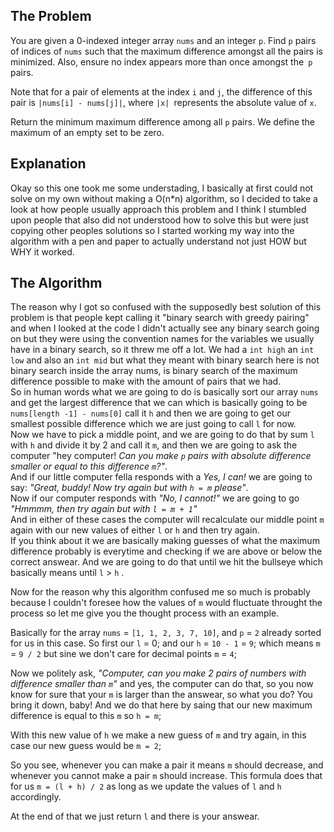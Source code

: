 
## The Problem

You are given a 0-indexed integer array `nums` and an integer `p`. Find `p` pairs of indices of `nums` such that the maximum difference amongst all the pairs is minimized. Also, ensure no index appears more than once amongst the` p` pairs.

Note that for a pair of elements at the index `i` and `j`, the difference of this pair is `|nums[i] - nums[j]|`, where `|x| `represents the absolute value of `x`.

Return the minimum maximum difference among all `p` pairs. We define the maximum of an empty set to be zero.

## Explanation

Okay so this one took me some understading, I basically at first could not solve on my own without making a O(n*n) algorithm, so I decided to take a look at how people usually approach this problem and I think I stumbled upon people that also did not understood how to solve this but were just copying other peoples solutions so I started working my way into the algorithm with a pen and paper to actually understand not just HOW but WHY it worked.

## The Algorithm

The reason why I got so confused with the supposedly best solution of this problem is that people kept calling it "binary search with greedy pairing" and when I looked at the code I didn't actually see any binary search going on but they were using the convention names for the variables we usually have in a binary search, so it threw me off a lot. We had a `int high` an `int low` and also an `int mid` but what they meant with binary search here is not binary search inside the array nums, is binary search of the maximum difference possible to make with the amount of pairs that we had.<br>
So in human words what we are going to do is basically sort our array `nums` and get the largest difference that we can which is basically going to be `nums[length -1] - nums[0]` call it `h` and then we are going to get our smallest possible difference which we are just going to call `l` for now. <br> 
Now we have to pick a middle point, and we are going to do that by sum `l` with `h` and divide it by 2 and call it `m`, and then we are going to ask the computer "hey computer! *Can you make `p` pairs with absolute difference smaller or equal to this difference `m`?"*. <br>
And if our little computer fella responds with a *Yes, I can!*  we are going to say: *"Great, buddy! Now try again but with `h = m` please"*. <br>
Now if our computer responds with *"No, I cannot!"* we are going to go *"Hmmmm, then try again but with `l = m + 1`"*<br>
And in either of these cases the computer will recalculate our middle point `m` again with our new values of either `l` or `h` and then try again.<br>
If you think about it we are basically making guesses of what the maximum difference probably is everytime and checking if we are above or below the correct answear. And we are going to do that until we hit the bullseye which basically means until `l` > `h` .<br>

Now for the reason why this algorithm confused me so much is probably because I couldn't foresee how the values of `m` would fluctuate throught the process so let me give you the thought process with an example.

Basically for the array `nums` = `[1, 1, 2, 3, 7, 10]`, and `p` = `2` already sorted for us in this case.  So first our `l` = 0; and our `h` = `10 - 1` = `9`; which means `m` = `9 / 2` but sine we don't care for decimal points `m` = `4`;<br>

Now we politely ask, *"Computer, can you make 2 pairs of numbers with difference smaller than `m`"* and yes, the computer can do that, so you now know for sure that your `m` is larger than the answear, so what you do? You bring it down, baby! And we do that here by saing that our new maximum difference is equal to this `m` so `h = m`;<br>

With this new value of `h` we make a new guess of `m` and try again, in this case our new guess would be `m = 2`;

So you see, whenever you can make a pair it means `m` should decrease, and whenever you cannot make a pair `m` should increase. This formula does that for us `m = (l + h) / 2` as long as we update the values of `l` and `h` accordingly.

At the end of that we just return `l` and there is your answear.
